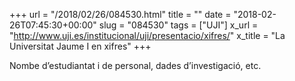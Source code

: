 +++
url = "/2018/02/26/084530.html"
title = ""
date = "2018-02-26T07:45:30+00:00"
slug = "084530"
tags = ["UJI"]
x_url = "http://www.uji.es/institucional/uji/presentacio/xifres/"
x_title = "La Universitat Jaume I en xifres"
+++

Nombe d’estudiantat i de personal, dades d’investigació, etc.